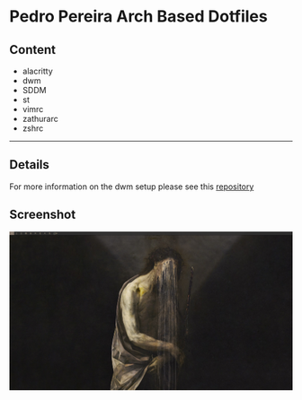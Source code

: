 # Pedro Pereira Arch Based Dotfiles
## Content

- alacritty 
- dwm 
- SDDM 
- st
- vimrc
- zathurarc 
- zshrc
---

## Details

For more information on the dwm setup please see this [repository](https://github.com/pedro-git-projects/pedro-dwm)

## Screenshot
![My Desktop](/screenshots/myDesktop.png )
